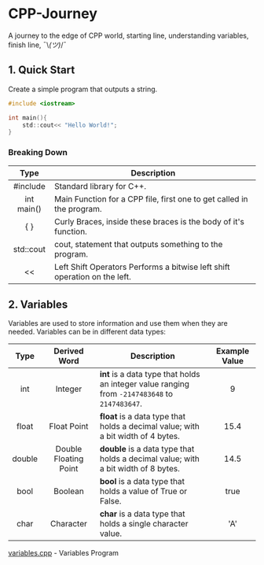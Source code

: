 # CPP-Journey
A journey to the edge of CPP world, starting line, understanding variables, finish line, ¯\\_(ツ)_/¯

## 1. Quick Start

Create a simple program that outputs a string.

```c
#include <iostream>

int main(){
    std::cout<< "Hello World!";
}
```

### Breaking Down

|         Type        | Description                                                               |
|:-------------------:|---------------------------------------------------------------------------|
| #include <iostream> | Standard library for C++.                                                 |
|      int main()     | Main Function for a CPP file, first one to get called in the program.     |
|         { }         | Curly Braces, inside these braces is the body of it's function.           |
|      std::cout      | cout, statement that outputs something to the program.                    |
|          <<         | Left Shift Operators Performs a bitwise left shift operation on the left. |

## 2. Variables

Variables are used to store information and use them when they are needed. Variables can be in different data types:

|  Type  |      Derived Word     | Description                                                                                    | Example Value |
|:------:|:---------------------:|------------------------------------------------------------------------------------------------|:-------------:|
|   int  |        Integer        | **int** is a data type that holds an integer value ranging from `-2147483648` to `2147483647`. |       9       |
|  float |      Float Point      | **float** is a data type that holds a decimal value; with a bit width of 4 bytes.              |      15.4     |
| double | Double Floating Point | **double** is a data type that holds a decimal value; with a bit width of 8 bytes.             |      14.5     |
|  bool  |        Boolean        | **bool** is a data type that holds a value of True or False.                                   |      true     |
|  char  |       Character       | **char** is a data type that holds a single character value.                                   |      'A'      |

[variables.cpp](variables.cpp) - Variables Program